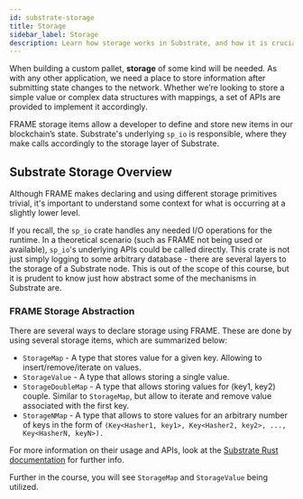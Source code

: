```yaml
---
id: substrate-storage
title: Storage
sidebar_label: Storage
description: Learn how storage works in Substrate, and how it is crucial for managing state.
---
```


When building a custom pallet, **storage** of some kind will be needed.  As with any other application, we need a place to store information after submitting state changes to the network.  Whether we’re looking to store a simple value or complex data structures with mappings, a set of APIs are provided to implement it accordingly.

FRAME storage items allow a developer to define and store new items in our blockchain’s state.  Substrate's underlying `sp_io` is responsible, where they make calls accordingly to the storage layer of Substrate. 

## Substrate Storage Overview

Although FRAME makes declaring and using different storage primitives trivial, it's important to understand some context for what is occurring at a slightly lower level.

If you recall, the `sp_io` crate handles any needed I/O operations for the runtime.  In a theoretical scenario (such as FRAME not being used or available), `sp_io`'s underlying APIs could be called directly.  This crate is not just simply logging to some arbitrary database - there are several layers to the storage of a Substrate node.  This is out of the scope of this course, but it is prudent to know just how abstract some of the mechanisms in Substrate are.

### FRAME Storage Abstraction

There are several ways to declare storage using FRAME.  These are done by using several storage items, which are summarized below:

- `StorageMap` - A type that stores value for a given key.  Allowing to insert/remove/iterate on values.
- `StorageValue` - A type that allows storing a single value.
- `StorageDoubleMap` - A type that allows storing values for (key1, key2) couple.  Similar to `StorageMap`, but allow to iterate and remove value associated with the first key.
- `StorageNMap` - A type that allows to store values for an arbitrary number of keys in the form of `(Key<Hasher1, key1>, Key<Hasher2, key2>, ..., Key<HasherN, keyN>).`

For more information on their usage and APIs, look at the [Substrate Rust documentation](https://paritytech.github.io/substrate/master/frame_support) for further info.


Further in the course, you will see `StorageMap` and `StorageValue` being utilized.